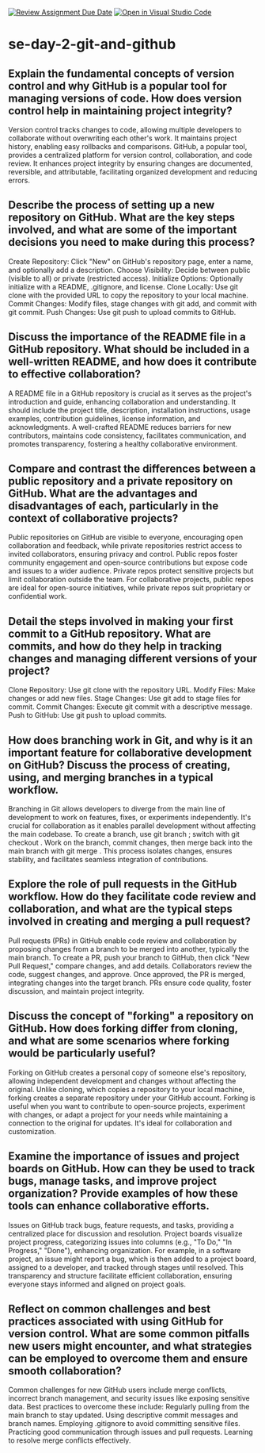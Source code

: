 [![Review Assignment Due Date](https://classroom.github.com/assets/deadline-readme-button-22041afd0340ce965d47ae6ef1cefeee28c7c493a6346c4f15d667ab976d596c.svg)](https://classroom.github.com/a/8wgCKhpZ)
[![Open in Visual Studio Code](https://classroom.github.com/assets/open-in-vscode-2e0aaae1b6195c2367325f4f02e2d04e9abb55f0b24a779b69b11b9e10269abc.svg)](https://classroom.github.com/online_ide?assignment_repo_id=18444116&assignment_repo_type=AssignmentRepo)
# se-day-2-git-and-github
## Explain the fundamental concepts of version control and why GitHub is a popular tool for managing versions of code. How does version control help in maintaining project integrity?
Version control tracks changes to code, allowing multiple developers to collaborate without overwriting each other's work. It maintains project history, enabling easy rollbacks and comparisons. GitHub, a popular tool, provides a centralized platform for version control, collaboration, and code review. It enhances project integrity by ensuring changes are documented, reversible, and attributable, facilitating organized development and reducing errors.

## Describe the process of setting up a new repository on GitHub. What are the key steps involved, and what are some of the important decisions you need to make during this process?
Create Repository: Click "New" on GitHub's repository page, enter a name, and optionally add a description.
Choose Visibility: Decide between public (visible to all) or private (restricted access).
Initialize Options: Optionally initialize with a README, .gitignore, and license.
Clone Locally: Use git clone with the provided URL to copy the repository to your local machine.
Commit Changes: Modify files, stage changes with git add, and commit with git commit.
Push Changes: Use git push to upload commits to GitHub.

## Discuss the importance of the README file in a GitHub repository. What should be included in a well-written README, and how does it contribute to effective collaboration?
A README file in a GitHub repository is crucial as it serves as the project's introduction and guide, enhancing collaboration and understanding. It should include the project title, description, installation instructions, usage examples, contribution guidelines, license information, and acknowledgments. A well-crafted README reduces barriers for new contributors, maintains code consistency, facilitates communication, and promotes transparency, fostering a healthy collaborative environment.

## Compare and contrast the differences between a public repository and a private repository on GitHub. What are the advantages and disadvantages of each, particularly in the context of collaborative projects?
Public repositories on GitHub are visible to everyone, encouraging open collaboration and feedback, while private repositories restrict access to invited collaborators, ensuring privacy and control. Public repos foster community engagement and open-source contributions but expose code and issues to a wider audience. Private repos protect sensitive projects but limit collaboration outside the team. For collaborative projects, public repos are ideal for open-source initiatives, while private repos suit proprietary or confidential work.

## Detail the steps involved in making your first commit to a GitHub repository. What are commits, and how do they help in tracking changes and managing different versions of your project?
Clone Repository: Use git clone with the repository URL.
Modify Files: Make changes or add new files.
Stage Changes: Use git add to stage files for commit.
Commit Changes: Execute git commit with a descriptive message.
Push to GitHub: Use git push to upload commits.

## How does branching work in Git, and why is it an important feature for collaborative development on GitHub? Discuss the process of creating, using, and merging branches in a typical workflow.
Branching in Git allows developers to diverge from the main line of development to work on features, fixes, or experiments independently. It's crucial for collaboration as it enables parallel development without affecting the main codebase. To create a branch, use git branch <branch-name>; switch with git checkout <branch-name>. Work on the branch, commit changes, then merge back into the main branch with git merge <branch-name>. This process isolates changes, ensures stability, and facilitates seamless integration of contributions.

## Explore the role of pull requests in the GitHub workflow. How do they facilitate code review and collaboration, and what are the typical steps involved in creating and merging a pull request?
Pull requests (PRs) in GitHub enable code review and collaboration by proposing changes from a branch to be merged into another, typically the main branch. To create a PR, push your branch to GitHub, then click "New Pull Request," compare changes, and add details. Collaborators review the code, suggest changes, and approve. Once approved, the PR is merged, integrating changes into the target branch. PRs ensure code quality, foster discussion, and maintain project integrity.

## Discuss the concept of "forking" a repository on GitHub. How does forking differ from cloning, and what are some scenarios where forking would be particularly useful?
Forking on GitHub creates a personal copy of someone else's repository, allowing independent development and changes without affecting the original. Unlike cloning, which copies a repository to your local machine, forking creates a separate repository under your GitHub account. Forking is useful when you want to contribute to open-source projects, experiment with changes, or adapt a project for your needs while maintaining a connection to the original for updates. It's ideal for collaboration and customization.

## Examine the importance of issues and project boards on GitHub. How can they be used to track bugs, manage tasks, and improve project organization? Provide examples of how these tools can enhance collaborative efforts.
Issues on GitHub track bugs, feature requests, and tasks, providing a centralized place for discussion and resolution. Project boards visualize project progress, categorizing issues into columns (e.g., "To Do," "In Progress," "Done"), enhancing organization. For example, in a software project, an issue might report a bug, which is then added to a project board, assigned to a developer, and tracked through stages until resolved. This transparency and structure facilitate efficient collaboration, ensuring everyone stays informed and aligned on project goals.

## Reflect on common challenges and best practices associated with using GitHub for version control. What are some common pitfalls new users might encounter, and what strategies can be employed to overcome them and ensure smooth collaboration?
Common challenges for new GitHub users include merge conflicts, incorrect branch management, and security issues like exposing sensitive data. Best practices to overcome these include:
Regularly pulling from the main branch to stay updated.
Using descriptive commit messages and branch names.
Employing .gitignore to avoid committing sensitive files.
Practicing good communication through issues and pull requests.
Learning to resolve merge conflicts effectively.
